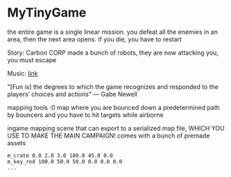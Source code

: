 # MyTinyGame

the entire game is a single linear mission. you defeat all the enemies in an area, then the next area opens. if you die, you have to restart

Story: Carbon CORP made a bunch of robots, they are now attacking you, you must escape

Music: [link](https://www.beepbox.co/#9n31sbk0l01e0bt2ma7g0fj07r1i0o131T6v1ub8f0q0x10p71d23W7E2b925T5v5ua0f60m92hc1ea2k02f30req83431d37H_QiBy9asq99900h0E0T8v1u08f10q6qwF20p72da151d04x350W7E21217T2v5u15f10w4qw02d03w0E0b000000000000004h4z8M018Ocz95pm004y8y8QlBo00p24209uVE-GjcKyqcKGGcKGG8XyRYl94nRlhN-GG5XyO-GEVI4Wtjh_bYKyGCzYv5AR-wCzXOtKZiAtKP4eRHrTIDkdSbsCYzuXvcLuOtXJyT9L8K8Y6GTi_aGOyZjbRMMkQu18O6ZuCL_bYGGH4aqI09VSCz0dWySBdikCkDojnAp5laqdH9EEBZlfdsPIsNAlkYRAQkq55lfdsPIsNAlkYRAQ4uxhljJpd557cYPIkkQW55lf5pd52CnagCz8Ocz8Ocw)

"\[Fun is\] the degrees to which the game recognizes and responded to the players’ choices and actions" — Gabe Newell

mapping tools :0 map where you are bounced down a predetermined path by bouncers and you have to hit targets while airborne

ingame mapping scene that can export to a serialized map file, WHICH YOU USE TO MAKE THE MAIN CAMPAIGN! comes with a bunch of premade assets

```
m_crate 0.0 2.0 3.0 180.0 45.0 0.0
m_key_red 100.0 50.0 50.0 0.0 0.0 0.0
...
```
